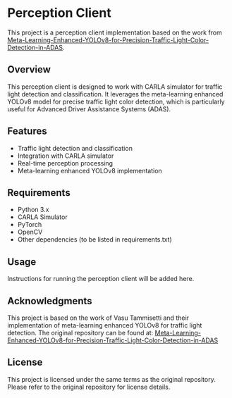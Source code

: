 # Perception Client

This project is a perception client implementation based on the work from [Meta-Learning-Enhanced-YOLOv8-for-Precision-Traffic-Light-Color-Detection-in-ADAS](https://github.com/VasuTammisetti/Meta-Learning-Enhanced-YOLOv8-for-Precision-Traffic-Light-Color-Detection-in-ADAS).

## Overview

This perception client is designed to work with CARLA simulator for traffic light detection and classification. It leverages the meta-learning enhanced YOLOv8 model for precise traffic light color detection, which is particularly useful for Advanced Driver Assistance Systems (ADAS).

## Features

- Traffic light detection and classification
- Integration with CARLA simulator
- Real-time perception processing
- Meta-learning enhanced YOLOv8 implementation

## Requirements

- Python 3.x
- CARLA Simulator
- PyTorch
- OpenCV
- Other dependencies (to be listed in requirements.txt)


## Usage

Instructions for running the perception client will be added here.

## Acknowledgments

This project is based on the work of Vasu Tammisetti and their implementation of meta-learning enhanced YOLOv8 for traffic light detection. The original repository can be found at: [Meta-Learning-Enhanced-YOLOv8-for-Precision-Traffic-Light-Color-Detection-in-ADAS](https://github.com/VasuTammisetti/Meta-Learning-Enhanced-YOLOv8-for-Precision-Traffic-Light-Color-Detection-in-ADAS)

## License

This project is licensed under the same terms as the original repository. Please refer to the original repository for license details. 